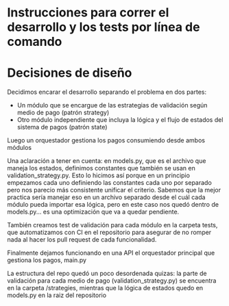 # Instrucciones para correr el desarrollo y los tests por línea de comando


# Decisiones de diseño

Decidimos encarar el desarrollo separando el problema en dos partes:
- Un módulo que se encargue de las estrategias de validación según medio de pago (patrón strategy)
- Otro módulo independiente que incluya la lógica y el flujo de estados del sistema de pagos (patrón state)

Luego un orquestador gestiona los pagos consumiendo desde ambos módulos

Una aclaración a tener en cuenta: en models.py, que es el archivo que maneja los estados, definimos constantes que también se usan en validation_strategy.py. Esto lo hicimos así porque en un principio empezamos cada uno definiendo las constantes cada uno por separado pero nos parecio más consistente unificar el criterio. Sabemos que la mejor practica sería manejar eso en un archivo separado desde el cuál cada módulo pueda importar esa lógica, pero en este caso nos quedó dentro de models.py... es una optimización que va a quedar pendiente.

También creamos test de validación para cada módulo en la carpeta tests, que automatizamos con CI en el repositorio para asegurar de no romper nada al hacer los pull request de cada funcionalidad.

Finalmente dejamos funcionando en una API el orquestador principal que gestiona los pagos, main.py

La estructura del repo quedó un poco desordenada quizas: la parte de validación para cada medio de pago (validation_strategy.py) se encuentra en la carpeta /strategies, mientras que la lógica de estados quedo en models.py en la raiz del repositorio

